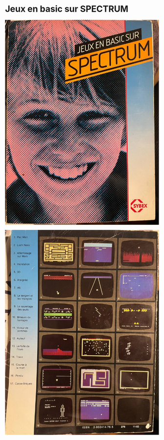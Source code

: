 # Jeux en basic sur SPECTRUM

![front](images/screenshot-front.png)

![back](images/screenshot-back.png)